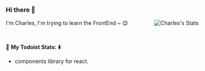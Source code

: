 ### Hi there 👋 

<!--
**zzyannn/zzyannn** is a ✨ _special_ ✨ repository because its `README.md` (this file) appears on your GitHub profile.

Here are some ideas to get you started:

- 🔭 I’m currently working on ...
- 🌱 I’m currently learning ...
- 👯 I’m looking to collaborate on ...
- 🤔 I’m looking for help with ...
- 💬 Ask me about ...
- 📫 How to reach me: ...
- 😄 Pronouns: ...
- ⚡ Fun fact: ...
-->

<a href="https://github.com/zzyannn"><img align='right' src="https://github-readme-stats.vercel.app/api?username=zzyannn&show_icons=true&count_private=true" alt="Charles's Stats"></a>

I'm Charles, I'm trying to learn the FrontEnd ~ 😊

<br />

🚧 **My Todoist Stats: ⬇️**

- components library for react. 

<br />
<br />

<!--
![Charles's GitHub stats](https://github-readme-stats.vercel.app/api?username=zzyannn&show_icons=true&count_private=true)
-->


